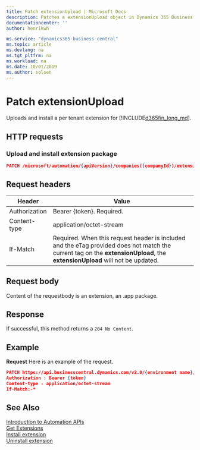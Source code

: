 ```yaml
---
title: Patch extensionUpload | Microsoft Docs
description: Patches a extensionUpload object in Dynamics 365 Business Central.
documentationcenter: ''
author: henrikwh

ms.service: "dynamics365-business-central"
ms.topic: article
ms.devlang: na
ms.tgt_pltfrm: na
ms.workload: na
ms.date: 10/01/2019
ms.author: solsen
---
```


# Patch extensionUpload
Uploads and install a per tenant extension for [!INCLUDE[d365fin_long_md](../developer/includes/d365fin_long_md.md)].

## HTTP requests

### Upload and install extension package

```json
PATCH /microsoft/automation/{apiVersion}/companies({companyId})/extensionUpload(0)/content
```
## Request headers
|Header|Value|
|------|-----|
|Authorization  |Bearer {token}. Required. |
|Content-type|application/octet-stream|
|If-Match|Required. When this request header is included and the eTag provided does not match the current tag on the **extensionUpload**, the **extensionUpload** will not be updated. |

## Request body
Content of the requestbody is an extension, an .app package. 

## Response
If successful, this method returns a ```204 No Content```.

## Example

**Request**
Here is an example of the request.

```json
PATCH https://api.businesscentral.dynamics.com/v2.0/{environment name}/api/microsoft/automation/v1.0/companies({companyId})/extensionUpload(0)/content
Authorization : Bearer {token}
Content-type : application/octet-stream
If-Match:-*
```

## See Also 
[Introduction to Automation APIs](itpro-introduction-to-automation-apis.md)  
[Get Extensions](dynamics-microsoft-automation-extension-get.md)  
[Install extension](dynamics-microsoft-automation-extension-post.md)  
[Uninstall extension](dynamics-microsoft-automation-extension-post.md)  
